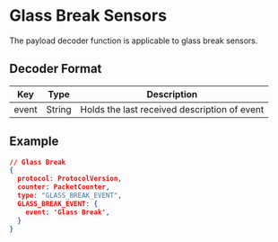 # Glass Break Sensors

The payload decoder function is applicable to glass break sensors.


## Decoder Format

| Key                   | Type    | Description                                               |
| --------------------- | ------- | --------------------------------------------------------- |
| event                 | String  | Holds the last received description of event              |

## Example

```json
// Glass Break
{
  protocol: ProtocolVersion,
  counter: PacketCounter,
  type: "GLASS_BREAK_EVENT",
  GLASS_BREAK_EVENT: {
    event: 'Glass Break',
  }
}
```
